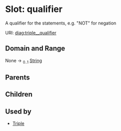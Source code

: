 
# Slot: qualifier


A qualifier for the statements, e.g. "NOT" for negation

URI: [diag:triple__qualifier](http://w3id.org/ontogpt/diagnostic_procedure/triple__qualifier)


## Domain and Range

None &#8594;  <sub>0..1</sub> [String](types/String.md)

## Parents


## Children


## Used by

 * [Triple](Triple.md)

